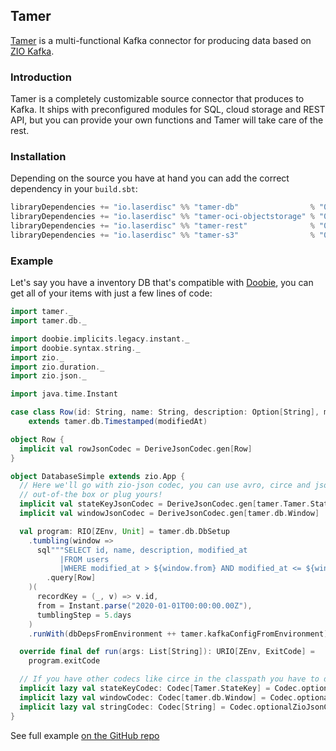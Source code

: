 ## Tamer

 [Tamer](https://github.com/laserdisc-io/tamer) is a multi-functional Kafka connector for producing data based on [ZIO Kafka](https://github.com/zio/zio-kafka).

 ### Introduction

 Tamer is a completely customizable source connector that produces to Kafka. It ships with preconfigured modules for SQL, cloud storage and REST API, but you can provide your own functions and Tamer will take care of the rest.

 ### Installation

 Depending on the source you have at hand you can add the correct dependency in your `build.sbt`:

 ```scala
 libraryDependencies += "io.laserdisc" %% "tamer-db"                % "0.16.1"
 libraryDependencies += "io.laserdisc" %% "tamer-oci-objectstorage" % "0.16.1"
 libraryDependencies += "io.laserdisc" %% "tamer-rest"              % "0.16.1"
 libraryDependencies += "io.laserdisc" %% "tamer-s3"                % "0.16.1"
 ```

 ### Example

 Let's say you have a inventory DB that's compatible with [Doobie](https://github.com/tpolecat/doobie), you can get all of your items with just a few lines of code:

 ```scala
 import tamer._
 import tamer.db._

 import doobie.implicits.legacy.instant._
 import doobie.syntax.string._
 import zio._
 import zio.duration._
 import zio.json._

 import java.time.Instant

 case class Row(id: String, name: String, description: Option[String], modifiedAt: Instant)
     extends tamer.db.Timestamped(modifiedAt)

 object Row {
   implicit val rowJsonCodec = DeriveJsonCodec.gen[Row]
 }

 object DatabaseSimple extends zio.App {
   // Here we'll go with zio-json codec, you can use avro, circe and jsoniter
   // out-of-the box or plug yours!
   implicit val stateKeyJsonCodec = DeriveJsonCodec.gen[tamer.Tamer.StateKey]
   implicit val windowJsonCodec = DeriveJsonCodec.gen[tamer.db.Window]

   val program: RIO[ZEnv, Unit] = tamer.db.DbSetup
     .tumbling(window =>
       sql"""SELECT id, name, description, modified_at 
            |FROM users 
            |WHERE modified_at > ${window.from} AND modified_at <= ${window.to}""".stripMargin
         .query[Row]
     )(
       recordKey = (_, v) => v.id,
       from = Instant.parse("2020-01-01T00:00:00.00Z"),
       tumblingStep = 5.days
     )
     .runWith(dbDepsFromEnvironment ++ tamer.kafkaConfigFromEnvironment)

   override final def run(args: List[String]): URIO[ZEnv, ExitCode] =
     program.exitCode

   // If you have other codecs like circe in the classpath you have to disambiguate
   implicit lazy val stateKeyCodec: Codec[Tamer.StateKey] = Codec.optionalZioJsonCodec
   implicit lazy val windowCodec: Codec[tamer.db.Window] = Codec.optionalZioJsonCodec
   implicit lazy val stringCodec: Codec[String] = Codec.optionalZioJsonCodec
 }
 ```
 See full example [on the GitHub repo](https://github.com/laserdisc-io/tamer/blob/4e1a7646fb44041648d9aa3ba089decb81ebe487/example/src/main/scala/tamer/db/DatabaseSimple.scala)
